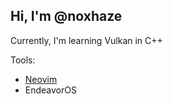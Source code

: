 ## Hi, I'm @noxhaze

Currently, I'm learning Vulkan in C++

Tools:
 - [Neovim](https://github.com/noxhaze/neovim-config)
 - EndeavorOS
